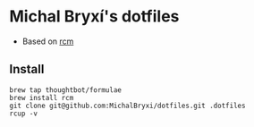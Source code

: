 # Michal Bryxí's dotfiles

- Based on [rcm](https://github.com/thoughtbot/rcm)

## Install

```
brew tap thoughtbot/formulae
brew install rcm
git clone git@github.com:MichalBryxi/dotfiles.git .dotfiles
rcup -v
```
